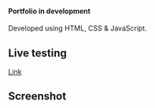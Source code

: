 #### Portfolio in development

Developed using HTML, CSS & JavaScript.

## Live testing
[Link](https://henriedwards.netlify.app)

## Screenshot
